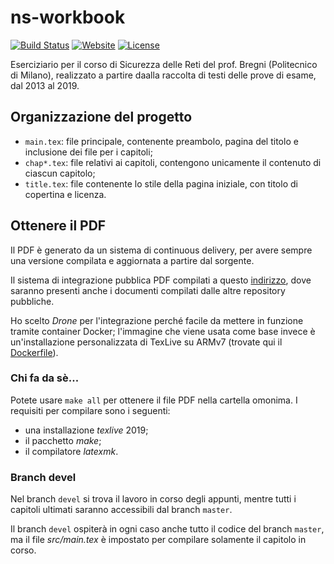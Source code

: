 # ns-workbook

[![Build Status](https://ci.procsiab.net/api/badges/Procsiab/ns-workbook/status.svg)](https://ci.procsiab.net/Procsiab/ns-workbook)
[![Website](https://img.shields.io/website?up_message=online&url=https%3A%2F%2Fbook.procsiab.net%2Fns-workbook.pdf)](https://book.procsiab.net/ns-workbook.pdf)
[![License](https://img.shields.io/badge/license-GFDL-yellowgreen)](https://raw.githubusercontent.com/Procsiab/ns-workbook/master/LICENSE)

Eserciziario per il corso di Sicurezza delle Reti del prof. Bregni (Politecnico di Milano), realizzato a partire daalla raccolta di testi delle prove di esame, dal 2013 al 2019.

## Organizzazione del progetto

- `main.tex`: file principale, contenente preambolo, pagina del titolo e inclusione dei file per i capitoli;
- `chap*.tex`: file relativi ai capitoli, contengono unicamente il contenuto di ciascun capitolo;
- `title.tex`: file contenente lo stile della pagina iniziale, con titolo di copertina e licenza.

## Ottenere il PDF

Il PDF è generato da un sistema di continuous delivery, per avere sempre una versione compilata e aggiornata a partire dal sorgente.

Il sistema di integrazione pubblica PDF compilati a questo [indirizzo](https://book.procsiab.net), dove saranno presenti anche i documenti compilati dalle altre repository pubbliche.

Ho scelto *Drone* per l'integrazione perché facile da mettere in funzione tramite container Docker; l'immagine che viene usata come base invece è un'installazione personalizzata di TexLive su ARMv7 (trovate qui il [Dockerfile](https://github.com/Procsiab/texlive-rpi-it)).

### Chi fa da sè...

Potete usare `make all` per ottenere il file PDF nella cartella omonima. I requisiti per compilare sono i seguenti:
- una installazione *texlive* 2019;
- il pacchetto *make*;
- il compilatore *latexmk*.

### Branch **devel**

Nel branch `devel` si trova il lavoro in corso degli appunti, mentre tutti i capitoli ultimati saranno accessibili dal branch `master`.

Il branch `devel` ospiterà in ogni caso anche tutto il codice del branch `master`, ma il file *src/main.tex* è impostato per compilare solamente il capitolo in corso.
